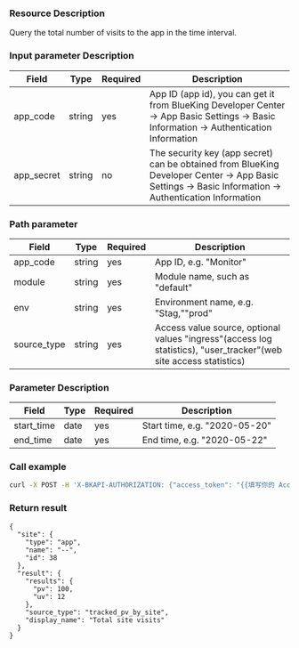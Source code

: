 ### Resource Description

Query the total number of visits to the app in the time interval.

### Input parameter Description

|   Field   | Type | Required | Description                                                  |
| ------------ | ------------ | ------ | ---------------- |
| app_code   |  string |yes| App ID (app id), you can get it from BlueKing Developer Center -> App Basic Settings -> Basic Information -> Authentication Information |
| app_secret | string |no| The security key (app secret) can be obtained from BlueKing Developer Center -> App Basic Settings -> Basic Information -> Authentication Information |

### Path parameter

|   Field   | Type | Required |     Description     |
| ------------ | ------------ | ------ | ---------------- |
| app_code   |  string |yes| App ID, e.g. "Monitor" |
| module   |  string | yes      | Module name, such as "default"|
| env   |  string | yes      | Environment name, e.g. "Stag,""prod"|
| source_type   |  string | yes      | Access value source, optional values "ingress"(access log statistics), "user_tracker"(web site access statistics)|

### Parameter Description

|   Field   | Type | Required |     Description     |
| ------------ | ------------ | ------ | ---------------- |
| start_time   |  date |yes| Start time, e.g. "2020-05-20"|
| end_time   |  date |yes| End time, e.g. "2020-05-22"|

### Call example

```bash
curl -X POST -H 'X-BKAPI-AUTHORIZATION: {"access_token": "{{填写你的 AccessToken}}"}' http://bkapi.example.com/api/bkpaas3/prod/bkapps/applications/{app_code}/modules/{module}/envs/{env}/analysis/m/{source_type}/metrics/total?start_time={start_time}&end_time={end_time}
```


### Return result

```javascirpt
{
  "site": {
    "type": "app",
    "name": "--",
    "id": 38
  },
  "result": {
    "results": {
      "pv": 100,
      "uv": 12
    },
    "source_type": "tracked_pv_by_site",
    "display_name": "Total site visits"
  }
}
```